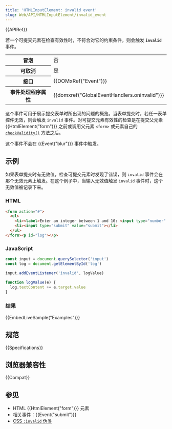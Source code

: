 ```yaml
---
title: 'HTMLInputElement: invalid event'
slug: Web/API/HTMLInputElement/invalid_event
---
```

{{APIRef}}

若一个可提交元素在检查有效性时，不符合对它的约束条件，则会触发 **`invalid`** 事件。

<table class="properties">
  <tbody>
    <tr>
      <th>冒泡</th>
      <td>否</td>
    </tr>
    <tr>
      <th>可取消</th>
      <td>是</td>
    </tr>
    <tr>
      <th>接口</th>
      <td>{{DOMxRef("Event")}}</td>
    </tr>
    <tr>
      <th>事件处理程序属性</th>
      <td>{{domxref("GlobalEventHandlers.oninvalid")}}</td>
    </tr>
  </tbody>
</table>

这个事件可用于展示提交表单时所出现的问题的概览。当表单提交时，若任一表单控件无效，则会触发 `invalid` 事件。对可提交元素有效性的检查是在提交父元素 {{HtmlElement("form")}} 之前或调用父元素 `<form>` 或元素自己的 [`checkValidity()`](/zh-CN/docs/Learn/Forms#constraint_validation_api) 方法之后。

这个事件不会在 {{Event("blur")}} 事件中触发。

## 示例

如果表单提交时有无效值，检查可提交元素时发现了错误，则 `invalid` 事件会在那个无效元素上触发。在这个例子中，当输入无效值触发 `invalid` 事件时，这个无效值被记录下来。

### HTML

```html
<form action="#">
  <ul>
    <li><label>Enter an integer between 1 and 10: <input type="number" min="1" max="10" required></label></li>
    <li><input type="submit" value="submit"></li>
  </ul>
</form><p id="log"></p>
```

### JavaScript

```js
const input = document.querySelector('input')
const log = document.getElementById('log')

input.addEventListener('invalid', logValue)

function logValue(e) {
  log.textContent += e.target.value
}
```

### 结果

{{EmbedLiveSample("Examples")}}

## 规范

{{Specifications}}

## 浏览器兼容性

{{Compat}}

## 参见

- HTML {{HtmlElement("form")}} 元素
- 相关事件：{{Event("submit")}}
- [CSS `:invalid` 伪类](/zh-CN/docs/Web/CSS/:invalid)
